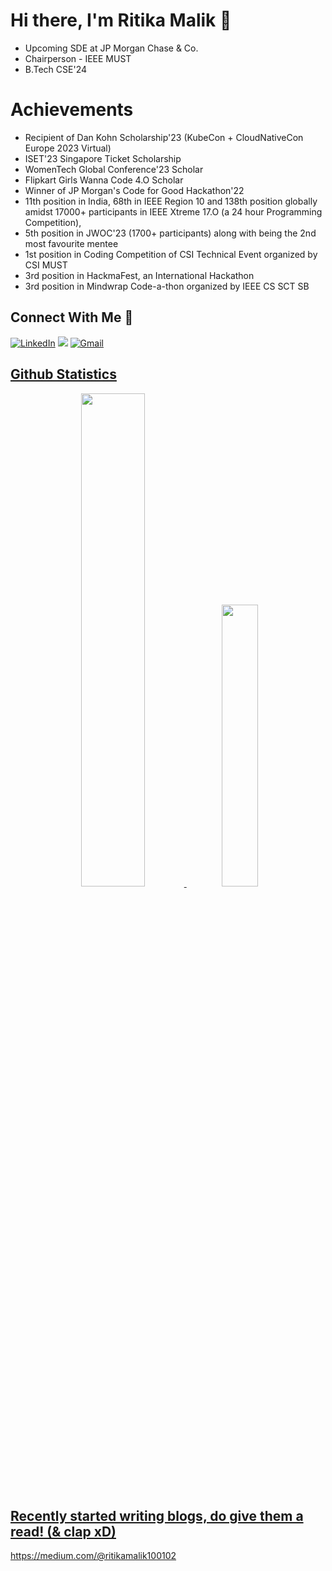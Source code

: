 # Hi there, I'm Ritika Malik 👋
* Upcoming SDE at JP Morgan Chase & Co.
* Chairperson - IEEE MUST
* B.Tech CSE'24

# Achievements
* Recipient of Dan Kohn Scholarship'23 (KubeCon + CloudNativeCon Europe 2023 Virtual)
* ISET'23 Singapore Ticket Scholarship
* WomenTech Global Conference'23 Scholar
* Flipkart Girls Wanna Code 4.O Scholar
* Winner of JP Morgan's Code for Good Hackathon'22
* 11th position in India, 68th in IEEE Region 10 and 138th position globally amidst 17000+ participants in IEEE Xtreme 17.O (a 24 hour Programming Competition),
* 5th position in JWOC'23 (1700+ participants) along with being the 2nd most favourite mentee
* 1st position in Coding Competition of CSI Technical Event organized by CSI MUST
* 3rd position in HackmaFest, an International Hackathon
* 3rd position in Mindwrap Code-a-thon organized by IEEE CS SCT SB
  
## Connect With Me 🌟
<div>
<a  href="https://www.linkedin.com/in/ritika-malik-must/" target="_blank"><img alt="LinkedIn" src="https://img.shields.io/badge/linkedin%20-%230077B5.svg?&style=for-the-badge&logo=linkedin&logoColor=white" /></a>
<a href="https://twitter.com/ritikatwts" target="_blank"><img src="https://img.shields.io/badge/twitter-%2300acee.svg?&style=for-the-badge&logo=twitter&logoColor=white&alt=twitter" /></a>
<a href="mailto:ritikamalik100102@gmail.com"><img  alt="Gmail" src="https://img.shields.io/badge/Gmail-D14836?style=for-the-badge&logo=gmail&logoColor=white" />
</div>
  
## Github Statistics
<div align="center" >
<img width="45%" src="https://github-readme-stats.vercel.app/api?username=ritika728&show_icons=true&theme=algolia"> <img width="34%" src="https://github-readme-stats.vercel.app/api/top-langs/?username=ritika728&layout=compact&theme=algolia">
</div> 

## Recently started writing blogs, do give them a read! (& clap xD) 
https://medium.com/@ritikamalik100102








